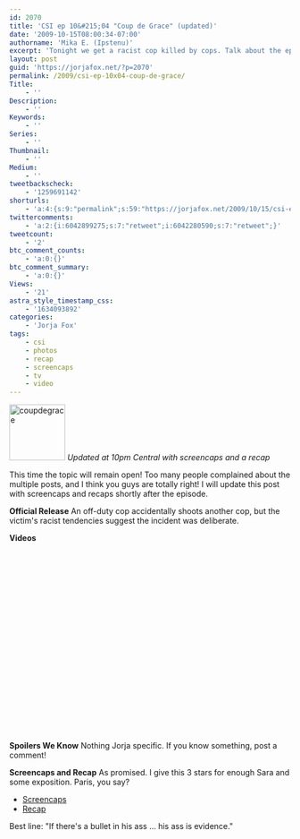 ```yaml
---
id: 2070
title: 'CSI ep 10&#215;04 "Coup de Grace" (updated)'
date: '2009-10-15T08:00:34-07:00'
authorname: 'Mika E. (Ipstenu)'
excerpt: 'Tonight we get a racist cop killed by cops. Talk about the episode here!  This post will be updated with screencaps and a recap after the episode airs. _Updated at 10pm Central with screencaps and a recap_'
layout: post
guid: 'https://jorjafox.net/?p=2070'
permalink: /2009/csi-ep-10x04-coup-de-grace/
Title:
    - ''
Description:
    - ''
Keywords:
    - ''
Series:
    - ''
Thumbnail:
    - ''
Medium:
    - ''
tweetbackscheck:
    - '1259691142'
shorturls:
    - 'a:4:{s:9:"permalink";s:59:"https://jorjafox.net/2009/10/15/csi-ep-10x04-coup-de-grace/";s:7:"tinyurl";s:26:"http://tinyurl.com/ygaargc";s:4:"isgd";s:18:"http://is.gd/52ZWu";s:5:"bitly";s:19:"http://bit.ly/oHY29";}'
twittercomments:
    - 'a:2:{i:6042899275;s:7:"retweet";i:6042280590;s:7:"retweet";}'
tweetcount:
    - '2'
btc_comment_counts:
    - 'a:0:{}'
btc_comment_summary:
    - 'a:0:{}'
Views:
    - '21'
astra_style_timestamp_css:
    - '1634093892'
categories:
    - 'Jorja Fox'
tags:
    - csi
    - photos
    - recap
    - screencaps
    - tv
    - video
---
```


<a href="//static.jorjafox.net/wordpress/2009/10/coupdegrace.jpg"><img src="//static.jorjafox.net/wordpress/2009/10/coupdegrace-100x100.jpg" alt="coupdegrace" title="coupdegrace" width="100" height="100" class="alignleft size-thumbnail wp-image-2071" /></a> _Updated at 10pm Central with screencaps and a recap_

This time the topic will remain open! Too many people complained about the multiple posts, and I think you guys are totally right! I will update this post with screencaps and recaps shortly after the episode.

**Official Release**
An off-duty cop accidentally shoots another cop, but the victim's racist tendencies suggest the incident was deliberate.

**Videos**
<object width="560" height="340"><param name="movie" value="http://www.youtube.com/v/g6hYgEDxn_c&hl=en&fs=1&"></param><param name="allowFullScreen" value="true"></param><param name="allowscriptaccess" value="always"></param><embed src="http://www.youtube.com/v/g6hYgEDxn_c&hl=en&fs=1&" type="application/x-shockwave-flash" allowscriptaccess="always" allowfullscreen="true" width="560" height="340"></embed></object>

**Spoilers We Know**
Nothing Jorja specific. If you know something, post a comment!

**Screencaps and Recap**
As promised.  I give this 3 stars for enough Sara and some exposition.  Paris, you say?
<ul>
	<li><a href="https://jorjafox.net/gallery/tv/csi/season10/coupdegrace/">Screencaps</a></li>
	<li><a href="https://jorjafox.net/wiki/Coup_de_Grace">Recap</a></li>
</ul>

Best line: "If there's a bullet in his ass ... his ass is evidence."
